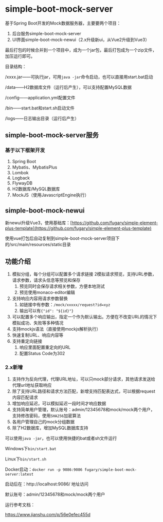 # simple-boot-mock-server

基于Spring Boot开发的Mock数据服务器，主要要两个项目：
1. 后台服务simple-boot-mock-server
2. UI界面simple-boot-mock-newui（2.x升级新ui，从Vue2升级到Vue3）

最后打包的时候合并到一个项目中，成为一个jar包，最后打包成为一个zip文件，加压运行即可。

目录结构：

/xxxx.jar——可执行jar，可用`java -jar`命令启动，也可以直接用start.bat启动

/data——H2数据库文件（运行后产生），可以支持配置MySQL数据

/config——application.yml配置文件

/bin——start.bat和start.sh启动文件

/logs——日志输出目录（运行后产生）

## simple-boot-mock-server服务

### 基于以下框架开发

1. Spring Boot
2. Mybatis、MybatisPlus
3. Lombok
4. Logback
5. FlywayDB
6. H2数据库/MySQL数据库
7. MockJS（使用JavascriptEngine执行）

## simple-boot-mock-newui

新newui升级Vue3，使用基础库：[https://github.com/fugary/simple-element-plus-template](https://github.com/fugary/simple-element-plus-template)

使用vue打包后自动复制到simple-boot-mock-server项目下的/src/main/resources/static目录

## 功能介绍

1. 模拟分组，每个分组可以配置多个请求链接
   2模拟请求预览，支持URL参数，请求参数，请求头信息等预览和保存
   1. 预览同时会保存请求相关参数，方便本地测试
   2. 预览使用monaco-editor编辑
3. 支持响应内容用请求参数替换
   1. 如链接中有参数：`/mock/xxxxx/request?id=xyz`
   2. 输出可以有`{"id": "${id}"}`
4. 可以配置多个响应输出，指定一个作为默认输出。方便在不改变URL的情况下模拟成功、失败等多种情况
5. 支持mockjs语法（直接使用mockjs解析执行）
6. 快速复制URL、响应内容等
7. 支持重定向链接
   1. 响应里面配置重定向的URL
   2. 配置Status Code为302

### 2.x新增

1. 支持作为反向代理，代理URL地址，可以只mock部分请求，其他请求发送给代理url地址获取响应
2. 除了支持URL路径和请求方法匹配，新增支持匹配表达式，可以根据request内容匹配请求
3. 增加响应延迟，可以模拟延迟一段时间才响应数据
4. 支持简单用户管理，默认账号：admin/12345678和mock/mock两个用户，支持修改密码，使用`SHA256`加密算法
5. 各用户管理自己的mock分组数据
6. 除了H2数据库，增加MySQL数据库支持

可以使用`java -jar`，也可以使用快捷的bat或者sh文件运行

Windows下`bin/start.bat`

Linux下`bin/start.sh`

Docker启动：`docker run -p 9086:9086 fugary/simple-boot-mock-server:latest`

启动后在：http://localhost:9086/ 地址访问

默认账号：admin/12345678和mock/mock两个用户

运行参考文档：

https://www.jianshu.com/p/56e0efec455d
